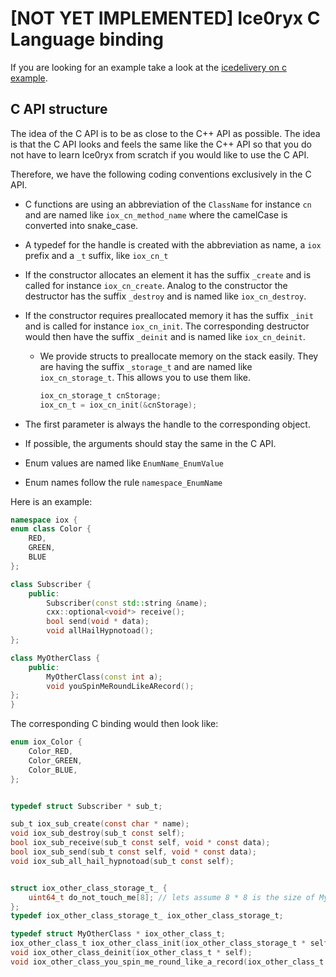 # [NOT YET IMPLEMENTED] Ice0ryx C Language binding

If you are looking for an example take a look at the
[icedelivery on c example](../iceoryx_examples/icedelivery_on_c).

## C API structure

The idea of the C API is to be as close to the C++ API as possible. The idea is 
that the C API looks and feels the same like the C++ API so that you do not have 
to learn Ice0ryx from scratch if you would like to use the C API.

Therefore, we have the following coding conventions exclusively in the C API.

 - C functions are using an abbreviation of the `ClassName` for instance `cn` and
      are named like `iox_cn_method_name` where the camelCase is converted into 
      snake_case.
 - A typedef for the handle is created with the abbreviation as name, a `iox` 
     prefix and a `_t` suffix, like `iox_cn_t`
 - If the constructor allocates an element it has the suffix `_create` and is 
     called for instance `iox_cn_create`. Analog to the constructor the destructor 
     has the suffix `_destroy` and is named like `iox_cn_destroy`.
 - If the constructor requires preallocated memory it has the suffix `_init`
     and is called for instance `iox_cn_init`. The corresponding destructor would 
     then have the suffix `_deinit` and is named like `iox_cn_deinit`.
     - We provide structs to preallocate memory on the stack easily. They are 
         having the suffix `_storage_t` and are named like `iox_cn_storage_t`. This
         allows you to use them like.
         ```c
         iox_cn_storage_t cnStorage;
         iox_cn_t = iox_cn_init(&cnStorage);
         ```
 
 - The first parameter is always the handle to the corresponding object.
 - If possible, the arguments should stay the same in the C API.

 - Enum values are named like `EnumName_EnumValue`
 - Enum names follow the rule `namespace_EnumName`

Here is an example:
```cpp
namespace iox {
enum class Color {
    RED,
    GREEN,
    BLUE
};

class Subscriber {
    public:
        Subscriber(const std::string &name);
        cxx::optional<void*> receive();
        bool send(void * data);
        void allHailHypnotoad();
};

class MyOtherClass {
    public:
        MyOtherClass(const int a);
        void youSpinMeRoundLikeARecord();
};
}
```

The corresponding C binding would then look like:
```c
enum iox_Color {
    Color_RED,
    Color_GREEN,
    Color_BLUE,
};


typedef struct Subscriber * sub_t;

sub_t iox_sub_create(const char * name);
void iox_sub_destroy(sub_t const self);
bool iox_sub_receive(sub_t const self, void * const data);
bool iox_sub_send(sub_t const self, void * const data);
void iox_sub_all_hail_hypnotoad(sub_t const self);


struct iox_other_class_storage_t_ {
    uint64_t do_not_touch_me[8]; // lets assume 8 * 8 is the size of MyOtherClass
};
typedef iox_other_class_storage_t_ iox_other_class_storage_t;

typedef struct MyOtherClass * iox_other_class_t;
iox_other_class_t iox_other_class_init(iox_other_class_storage_t * self,const int a);
void iox_other_class_deinit(iox_other_class_t * self);
void iox_other_class_you_spin_me_round_like_a_record(iox_other_class_t * self);

```

